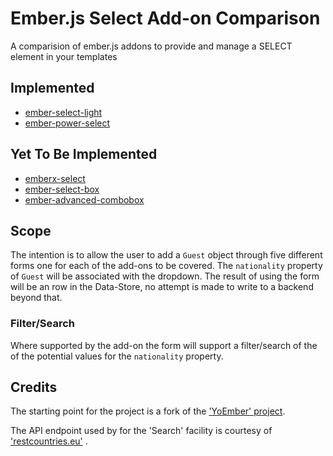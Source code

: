 # Ember.js Select Add-on Comparison

A comparision of ember.js addons to provide and manage a SELECT element in your templates

## Implemented

* [ember-select-light](https://www.emberobserver.com/addons/ember-select-light)
* [ember-power-select](https://ember-power-select.com/)

## Yet To Be Implemented

* [emberx-select](https://www.emberobserver.com/addons/emberx-select)
* [ember-select-box](https://www.emberobserver.com/addons/ember-select-box)
* [ember-advanced-combobox](https://www.emberobserver.com/addons/ember-advanced-combobox)

## Scope

The intention is to allow the user to add a `Guest` object through five different forms
one for each of the add-ons to be covered. The `nationality` property of `Guest` will 
be associated with the dropdown. The result of using the form will be an row in the Data-Store,
no attempt is made to write to a backend beyond that. 

### Filter/Search

Where supported by the add-on the form will support a filter/search of the of the potential values for the
`nationality` property. 

## Credits

The starting point for the project is a fork of the ['YoEmber' project](https://yoember.com/).

The API endpoint used by for the 'Search' facility is courtesy of ['restcountries.eu'](https://restcountries.eu) .


